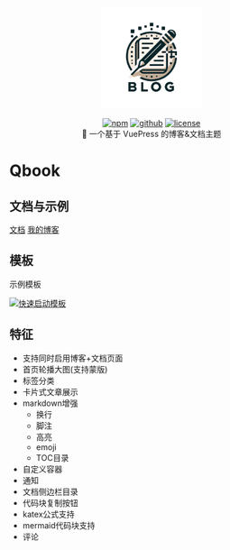 <p align="center">
    <img width="180" src="./assets/logo.png" style="background-color: #fff;" alt="logo">
</p>
<p align="center">
<a href="https://www.npmjs.com/package/vuepress-theme-qbook" target="_blank"><img src="https://img.shields.io/npm/v/vuepress-theme-qbook.svg?style=flat-square&amp;logo=npm" alt="npm" style="display: inline; margin: 0px;"></a> <a href="https://github.com/open17/vuepress-theme-qbook/tree/v0" target="_blank"><img src="https://img.shields.io/badge/GitHub-Qbook-26A2FF?style=flat-square&amp;logo=github" alt="github" style="display: inline; margin: 0px;"></a> <a href="https://github.com/open17/vuepress-theme-qbook/blob/v0/LICENSE" target="_blank"><img src="https://img.shields.io/badge/License-Apache_2.0-green?style=flat-square" alt="license" style="display: inline; margin: 0px;"></a><br/>
🍉 一个基于 VuePress  的博客&文档主题
</p>

# Qbook
## 文档与示例
[文档](https://qbook.open17.vip/)
[我的博客](https://blog.open17.vip/)
## 模板
示例模板  
  
  
[![快速启动模板](https://github-readme-stats.vercel.app/api/pin/?username=open17&repo=vuepress-theme-qbook-template)](https://github.com/open17/vuepress-theme-qbook-template)
## 特征
- 支持同时启用博客+文档页面
- 首页轮播大图(支持蒙版)
- 标签分类
- 卡片式文章展示
- markdown增强
  - 换行
  - 脚注
  - 高亮
  - emoji
  - TOC目录
- 自定义容器
- 通知
- 文档侧边栏目录
- 代码块复制按钮
- katex公式支持
- mermaid代码块支持
- 评论

